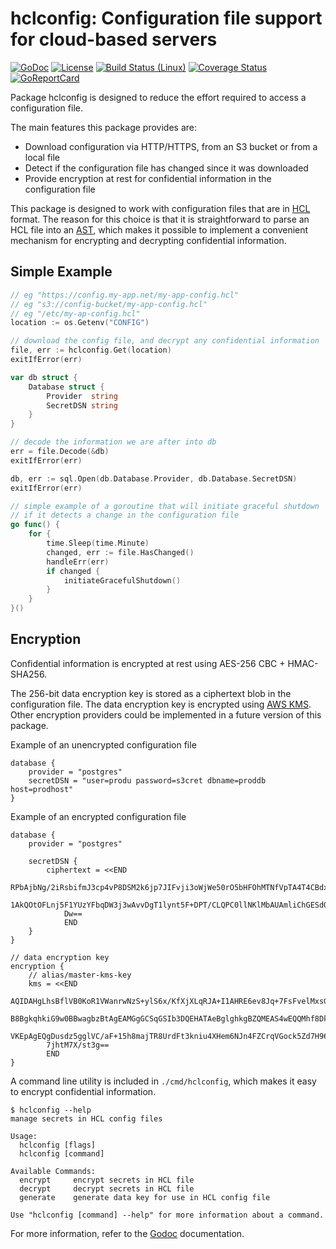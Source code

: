 # hclconfig:  Configuration file support for cloud-based servers
[![GoDoc](https://godoc.org/github.com/jjeffery/hclconfig?status.svg)](https://godoc.org/github.com/jjeffery/hclconfig)
[![License](http://img.shields.io/badge/license-MIT-green.svg?style=flat)](https://raw.githubusercontent.com/jjeffery/hclconfig/master/LICENSE.md)
[![Build Status (Linux)](https://travis-ci.org/jjeffery/hclconfig.svg?branch=master)](https://travis-ci.org/jjeffery/hclconfig)
[![Coverage Status](https://codecov.io/github/jjeffery/hclconfig/badge.svg?branch=master)](https://codecov.io/github/jjeffery/hclconfig?branch=master)
[![GoReportCard](https://goreportcard.com/badge/github.com/jjeffery/hclconfig)](https://goreportcard.com/report/github.com/jjeffery/hclconfig)

Package hclconfig is designed to reduce the effort required to access
a configuration file.

The main features this package provides are:

* Download configuration via HTTP/HTTPS, from an S3 bucket or from a local file
* Detect if the configuration file has changed since it was downloaded
* Provide encryption at rest for confidential information in the configuration file

This package is designed to work with configuration files that are in 
[HCL](https://github.com/hashicorp/hcl) format. The reason for this choice
is that it is straightforward to parse an HCL file into an 
[AST](https://en.wikipedia.org/wiki/Abstract_syntax_tree), which makes it
possible to implement a convenient mechanism for encrypting and decrypting
confidential information.

## Simple Example
```go
// eg "https://config.my-app.net/my-app-config.hcl"
// eg "s3://config-bucket/my-app-config.hcl"
// eg "/etc/my-ap-config.hcl"
location := os.Getenv("CONFIG")

// download the config file, and decrypt any confidential information
file, err := hclconfig.Get(location)
exitIfError(err)

var db struct {
    Database struct {
        Provider  string
        SecretDSN string
    }
}

// decode the information we are after into db
err = file.Decode(&db)
exitIfError(err)

db, err := sql.Open(db.Database.Provider, db.Database.SecretDSN)
exitIfError(err)

// simple example of a goroutine that will initiate graceful shutdown
// if it detects a change in the configuration file
go func() {
    for {
        time.Sleep(time.Minute)
        changed, err := file.HasChanged()
        handleErr(err)
        if changed {
            initiateGracefulShutdown()
        }
    }
}()
```

## Encryption

Confidential information is encrypted at rest using AES-256 CBC + HMAC-SHA256.

The 256-bit data encryption key is stored as a ciphertext blob in the
configuration file. The data encryption key is encrypted using 
[AWS KMS](https://aws.amazon.com/kms/). Other encryption providers could 
be implemented in a future version of this package.

Example of an unencrypted configuration file
```hcl
database {
    provider = "postgres"
    secretDSN = "user=produ password=s3cret dbname=proddb host=prodhost"
}
```

Example of an encrypted configuration file
```hcl
database {
    provider = "postgres"

    secretDSN {
        ciphertext = <<END
            RPbAjbNg/2iRsbifmJ3cp4vP8DSM2k6jp7JIFvji3oWjWe50rO5bHFOhMTNfVpTA4T4CBdxJ08
            1AkQOtOFLnj5F1YUzYFbqDW3j3wAvvDgT1lynt5F+DPT/CLQPC0llNKlMbAUAmliChGESdOL4f
            Dw==
            END
    }
}

// data encryption key
encryption {
    // alias/master-kms-key
    kms = <<END
        AQIDAHgLhsBflVB0KoR1VWanrwNzS+ylS6x/KfXjXLqRJA+I1AHRE6ev8Jq+7FsFvelMxsGLAAAAfj
        B8BgkqhkiG9w0BBwagbzBtAgEAMGgGCSqGSIb3DQEHATAeBglghkgBZQMEAS4wEQQMhf8Dkptf+b8i
        VKEpAgEQgDusdz5gglVC/aF+15h8majTR8UrdFt3kniu4XHem6NJn4FZCrqVGock5Zd7H96njJgPrJ
        7jhtM7X/st3g==
        END
}
```

A command line utility is included in `./cmd/hclconfig`, which makes it easy to
encrypt confidential information.
```
$ hclconfig --help
manage secrets in HCL config files

Usage:
  hclconfig [flags]
  hclconfig [command]

Available Commands:
  encrypt     encrypt secrets in HCL file
  decrypt     decrypt secrets in HCL file
  generate    generate data key for use in HCL config file

Use "hclconfig [command] --help" for more information about a command.
```

For more information, refer to the [Godoc](https://godoc.org/github.com/jjeffery/hclconfig) documentation.
